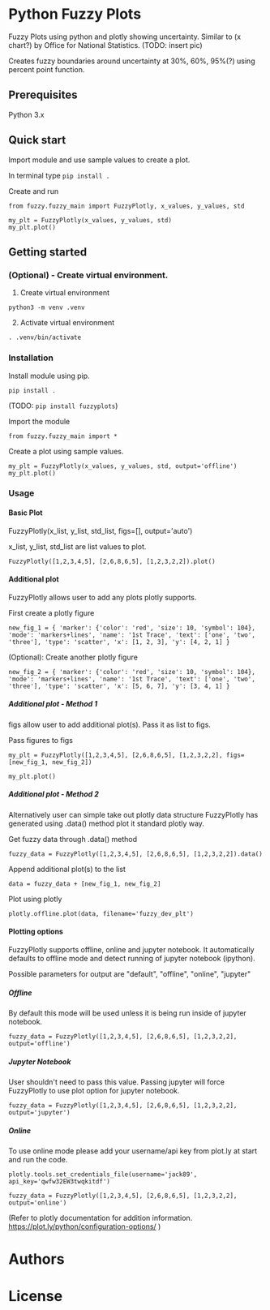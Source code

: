 # Python Fuzzy Plots
Fuzzy Plots using python and plotly showing uncertainty. Similar to (x chart?) by Office for National Statistics.
(TODO: insert pic)

Creates fuzzy boundaries around uncertainty at 30%, 60%, 95%(?) using percent point function.

## Prerequisites
Python 3.x

## Quick start
Import module and use sample values to create a plot.

In terminal type
`pip install .`

Create and run
```
from fuzzy.fuzzy_main import FuzzyPlotly, x_values, y_values, std

my_plt = FuzzyPlotly(x_values, y_values, std)
my_plt.plot()
```

## Getting started

### (Optional) - Create virtual environment.
1. Create virtual environment

`python3 -m venv .venv`

2. Activate virtual environment

`. .venv/bin/activate`


### Installation

Install module using pip.

`pip install .`
 
 (TODO: `pip install fuzzyplots`)

Import the module

`from fuzzy.fuzzy_main import *`

Create a plot using sample values.

`my_plt = FuzzyPlotly(x_values, y_values, std, output='offline')`
`my_plt.plot()`

### Usage

#### Basic Plot
FuzzyPlotly(x_list, y_list, std_list, figs=[], output='auto')

x_list, y_list, std_list are list values to plot.

`FuzzyPlotly([1,2,3,4,5], [2,6,8,6,5], [1,2,3,2,2]).plot()`

#### Additional plot
FuzzyPlotly allows user to add any plots plotly supports.


First create a plotly figure

`new_fig_1 = {
         'marker': {'color': 'red', 'size': 10, 'symbol': 104},
         'mode': 'markers+lines',
         'name': '1st Trace',
         'text': ['one', 'two', 'three'],
         'type': 'scatter',
         'x': [1, 2, 3],
         'y': [4, 2, 1]
     }`

(Optional): Create another plotly figure

`new_fig_2 = {
         'marker': {'color': 'red', 'size': 10, 'symbol': 104},
         'mode': 'markers+lines',
         'name': '1st Trace',
         'text': ['one', 'two', 'three'],
         'type': 'scatter',
         'x': [5, 6, 7],
         'y': [3, 4, 1]
     }`


##### Additional plot - Method 1
figs allow user to add additional plot(s). Pass it as list to figs.

Pass figures to figs

`my_plt = FuzzyPlotly([1,2,3,4,5], [2,6,8,6,5], [1,2,3,2,2], figs=[new_fig_1, new_fig_2])`

`my_plt.plot()`

##### Additional plot - Method 2
Alternatively user can simple take out plotly data structure FuzzyPlotly has generated using .data() method plot it standard plotly way.

Get fuzzy data through .data() method

`fuzzy_data = FuzzyPlotly([1,2,3,4,5], [2,6,8,6,5], [1,2,3,2,2]).data()`


Append additional plot(s) to the list

`data = fuzzy_data + [new_fig_1, new_fig_2]`

Plot using plotly

`plotly.offline.plot(data, filename='fuzzy_dev_plt')`

#### Plotting options
FuzzyPlotly supports offline, online and jupyter notebook. It automatically defaults to offline mode and detect running of jupyter notebook (ipython).

Possible parameters for output are "default", "offline", "online", "jupyter"

##### Offline
By default this mode will be used unless it is being run inside of jupyter notebook.

`fuzzy_data = FuzzyPlotly([1,2,3,4,5], [2,6,8,6,5], [1,2,3,2,2], output='offline')`

##### Jupyter Notebook
User shouldn't need to pass this value. Passing jupyter will force FuzzyPlotly to use plot option for jupyter notebook.

`fuzzy_data = FuzzyPlotly([1,2,3,4,5], [2,6,8,6,5], [1,2,3,2,2], output='jupyter')`

##### Online
To use online mode please add your username/api key from plot.ly at start and run the code.

`plotly.tools.set_credentials_file(username='jack89', api_key='qwfw32EW3twqkitdf')`

`fuzzy_data = FuzzyPlotly([1,2,3,4,5], [2,6,8,6,5], [1,2,3,2,2], output='online')`

(Refer to plotly documentation for addition information.
 https://plot.ly/python/configuration-options/
)

# Authors

# License